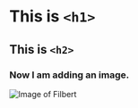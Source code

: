 # This is `<h1>`
## This is `<h2>`

### Now I am adding an image.
![Image of Filbert](https://oyster.ignimgs.com/mediawiki/apis.ign.com/animal-crossing-3ds/d/db/Acnlvillager308.png?width=1280)
